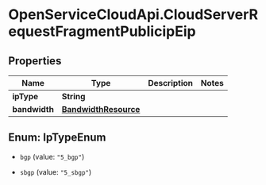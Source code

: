 # OpenServiceCloudApi.CloudServerRequestFragmentPublicipEip

## Properties

Name | Type | Description | Notes
------------ | ------------- | ------------- | -------------
**ipType** | **String** |  | 
**bandwidth** | [**BandwidthResource**](BandwidthResource.md) |  | 



## Enum: IpTypeEnum


* `bgp` (value: `"5_bgp"`)

* `sbgp` (value: `"5_sbgp"`)




